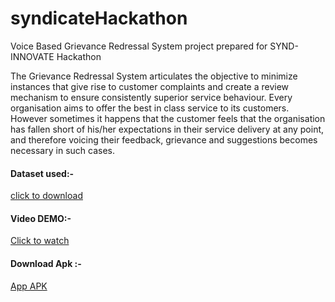 # syndicateHackathon
Voice Based Grievance Redressal System project prepared for SYND-INNOVATE Hackathon

The Grievance Redressal System articulates the objective to minimize instances that give rise to customer complaints and create a review mechanism to ensure consistently superior service behaviour. Every organisation aims to offer the best in class service to its customers. However sometimes it happens that the customer feels that the organisation has fallen short of his/her expectations in their service delivery at any point, and therefore voicing their feedback, grievance and suggestions becomes necessary in such cases. 

#### Dataset used:- 

[click to download](https://data.consumerfinance.gov/api/views/s6ew-h6mp/rows.csv?accessType=DOWNLOAD)

#### Video DEMO:-

[Click to watch](https://youtu.be/Q_j2_fsFbC4)

#### Download Apk :-

[App APK](https://drive.google.com/open?id=11NEqf7aD7pRublmrUHIONfNgBtOIYOoz)

